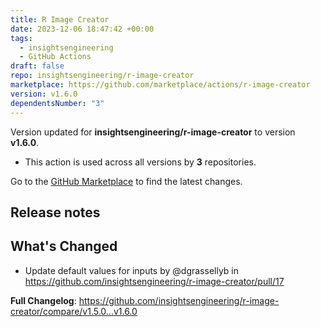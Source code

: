 ```yaml
---
title: R Image Creator
date: 2023-12-06 18:47:42 +00:00
tags:
  - insightsengineering
  - GitHub Actions
draft: false
repo: insightsengineering/r-image-creator
marketplace: https://github.com/marketplace/actions/r-image-creator
version: v1.6.0
dependentsNumber: "3"
---
```



Version updated for **insightsengineering/r-image-creator** to version **v1.6.0**.
- This action is used across all versions by **3** repositories.

Go to the [GitHub Marketplace](https://github.com/marketplace/actions/r-image-creator) to find the latest changes.

## Release notes

## What's Changed
* Update default values for inputs by @dgrassellyb in https://github.com/insightsengineering/r-image-creator/pull/17


**Full Changelog**: https://github.com/insightsengineering/r-image-creator/compare/v1.5.0...v1.6.0
